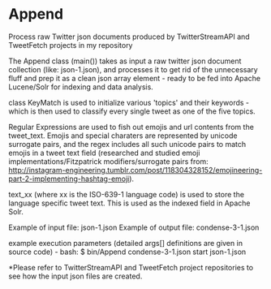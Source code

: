 # Append
Process raw Twitter json documents produced by TwitterStreamAPI and TweetFetch projects in my repository


The Append class (main()) takes as input a raw twitter json document collection (like: json-1.json), and processes it to get rid of the unnecessary fluff and prep it as a clean json array element - ready to be fed into Apache Lucene/Solr for indexing and data analysis.

class KeyMatch is used to initialize various 'topics' and their keywords - which is then used to classify every single tweet as one of the five topics.

Regular Expressions are used to fish out emojis and url contents from the tweet_text.
Emojis and special charaters are represented by unicode surrogate pairs, and the regex includes all such unicode pairs to match emojis in a tweet text field (researched and studied emoji implementations/Fitzpatrick modifiers/surrogate pairs from: http://instagram-engineering.tumblr.com/post/118304328152/emojineering-part-2-implementing-hashtag-emoji).

text_xx (where xx is the ISO-639-1 language code) is used to store the language specific tweet text. This is used as the indexed field in Apache Solr.

Example of input file: json-1.json
Example of output file: condense-3-1.json

example execution parameters (detailed args[] definitions are given in source code) -
bash:
$ bin/Append condense-3-1.json start json-1.json

*Please refer to TwitterStreamAPI and TweetFetch project repositories to see how the input json files are created.
